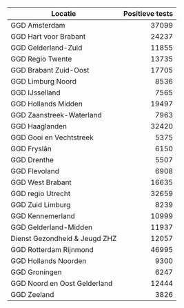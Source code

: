 | Locatie | Positieve tests |
|---------|----------------:|
| GGD Amsterdam                            | 37099 |
| GGD Hart voor Brabant                    | 24237 |
| GGD Gelderland-Zuid                      | 11855 |
| GGD Regio Twente                         | 13735 |
| GGD Brabant Zuid-Oost                    | 17705 |
| GGD Limburg Noord                        |  8536 |
| GGD IJsselland                           |  7565 |
| GGD Hollands Midden                      | 19497 |
| GGD Zaanstreek-Waterland                 |  7963 |
| GGD Haaglanden                           | 32420 |
| GGD Gooi en Vechtstreek                  |  5375 |
| GGD Fryslân                              |  6150 |
| GGD Drenthe                              |  5507 |
| GGD Flevoland                            |  6908 |
| GGD West Brabant                         | 16635 |
| GGD regio Utrecht                        | 32659 |
| GGD Zuid Limburg                         |  8239 |
| GGD Kennemerland                         | 10999 |
| GGD Gelderland-Midden                    | 11937 |
| Dienst Gezondheid & Jeugd ZHZ            | 12057 |
| GGD Rotterdam Rijnmond                   | 46995 |
| GGD Hollands Noorden                     |  9300 |
| GGD Groningen                            |  6247 |
| GGD Noord en Oost Gelderland             | 12444 |
| GGD Zeeland                              |  3826 |
